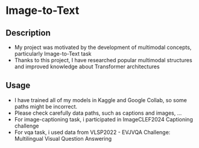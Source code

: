 # Image-to-Text

## Description

- My project was motivated by the development of multimodal concepts, particularly Image-to-Text task
- Thanks to this project, I have researched popular multimodal structures and improved knowledge about Transformer architectures

## Usage

- I have trained all of my models in Kaggle and Google Collab, so some paths might be incorrect.
- Please check carefully data paths, such as captions and images, ...
- For image-captioning task, i participated in ImageCLEF2024 Captioning challenge
- For vqa task, i used data from VLSP2022 - EVJVQA Challenge: Multilingual Visual Question Answering
